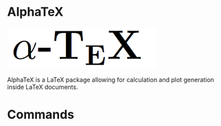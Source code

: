 AlphaTeX
========

![alphatex](https://github.com/Akollek/AlphaTeX/blob/master/alphatex.png)

AlphaTeX is a LaTeX package allowing for calculation and plot generation inside LaTeX documents. 


Commands
========
